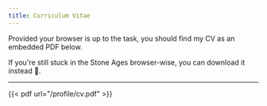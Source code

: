 ```yaml
---
title: Curriculum Vitae
---
```


Provided your browser is up to the task, you should find my CV as an embedded PDF below.

If you're still stuck in the Stone Ages browser-wise, you can download it instead 📃.

---

{{< pdf url="/profile/cv.pdf" >}}